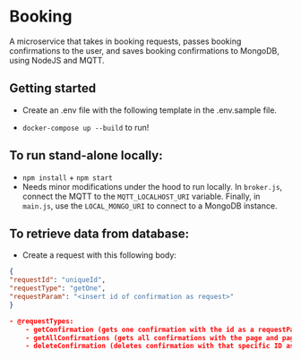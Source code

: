 # Booking 
A microservice that takes in booking requests, passes booking confirmations to the user, and saves booking confirmations to MongoDB, using NodeJS and MQTT.

## Getting started 
- Create an .env file with the following template in the .env.sample file.

- `docker-compose up --build` to run!

## To run stand-alone locally:
- `npm install` + `npm start`
- Needs minor modifications under the hood to run locally. In `broker.js`, connect the MQTT to the `MQTT_LOCALHOST_URI` variable. Finally, in `main.js`, use the `LOCAL_MONGO_URI` to connect to a MongoDB instance.

## To retrieve data from database:
- Create a request with this following body:

```JSON
{
"requestId": "uniqueId",
"requestType": "getOne",
"requestParam": "<insert id of confirmation as request>"
}

- @requestTypes:
    - getConfirmation (gets one confirmation with the id as a requestParam)
    - getAllConfirmations (gets all confirmations with the page and page size as a requestParam)
    - deleteConfirmation (deletes confirmation with that specific ID as a request param)
```
